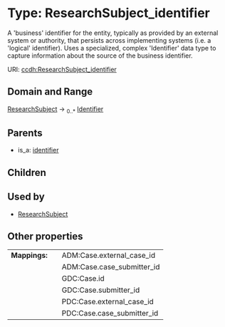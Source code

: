
# Type: ResearchSubject_identifier


A 'business' identifier for the entity, typically as provided by an external system or authority, that persists across implementing systems  (i.e. a  'logical' identifier). Uses a specialized, complex 'Identifier' data type to capture information about the source of the business identifier.

URI: [ccdh:ResearchSubject_identifier](https://ccdh.example.org/ccdh/ResearchSubject_identifier)


## Domain and Range

[ResearchSubject](ResearchSubject.md) ->  <sub>0..*</sub> [Identifier](Identifier.md)

## Parents

 *  is_a: [identifier](identifier.md)

## Children


## Used by

 * [ResearchSubject](ResearchSubject.md)

## Other properties

|  |  |  |
| --- | --- | --- |
| **Mappings:** | | ADM:Case.external_case_id |
|  | | ADM:Case.case_submitter_id |
|  | | GDC:Case.id |
|  | | GDC:Case.submitter_id |
|  | | PDC:Case.external_case_id |
|  | | PDC:Case.case_submitter_id |

